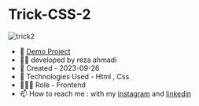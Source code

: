 # Trick-CSS-2


![trick2](https://github.com/ahmadideveloper/Trick-CSS-2/assets/141068188/dfaff3c9-fc7a-4123-8b75-a4d43e480054)


- 🔗 [Demo Project](https://ahmadideveloper.github.io/Trick-CSS-2/)
- 👨‍💻 developed by reza ahmadi
- 📆 Created - 2023-09-26
- 🤖 Technologies Used - Html , Css
- 🕵🏻‍♀️ Role - Frontend
- 📫 How to reach me : with my [instagram](https://instagram.com/ahmadideveloper) and [linkedin](https://linkedin.com/in/reza-ahmadi-639351286)
